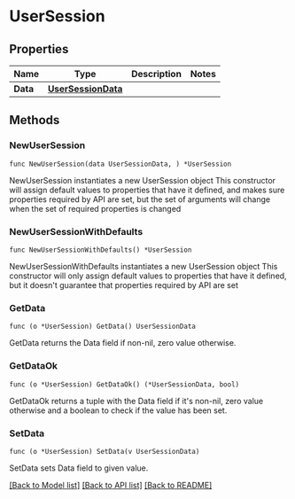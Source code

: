 # UserSession

## Properties

Name | Type | Description | Notes
------------ | ------------- | ------------- | -------------
**Data** | [**UserSessionData**](UserSessionData.md) |  | 

## Methods

### NewUserSession

`func NewUserSession(data UserSessionData, ) *UserSession`

NewUserSession instantiates a new UserSession object
This constructor will assign default values to properties that have it defined,
and makes sure properties required by API are set, but the set of arguments
will change when the set of required properties is changed

### NewUserSessionWithDefaults

`func NewUserSessionWithDefaults() *UserSession`

NewUserSessionWithDefaults instantiates a new UserSession object
This constructor will only assign default values to properties that have it defined,
but it doesn't guarantee that properties required by API are set

### GetData

`func (o *UserSession) GetData() UserSessionData`

GetData returns the Data field if non-nil, zero value otherwise.

### GetDataOk

`func (o *UserSession) GetDataOk() (*UserSessionData, bool)`

GetDataOk returns a tuple with the Data field if it's non-nil, zero value otherwise
and a boolean to check if the value has been set.

### SetData

`func (o *UserSession) SetData(v UserSessionData)`

SetData sets Data field to given value.



[[Back to Model list]](../README.md#documentation-for-models) [[Back to API list]](../README.md#documentation-for-api-endpoints) [[Back to README]](../README.md)


